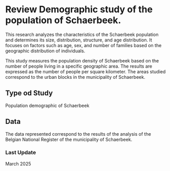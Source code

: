 # Review Demographic study of the population of Schaerbeek.
This research analyzes the characteristics of the Schaerbeek population and determines its size, distribution, structure, and age distribution.
It focuses on factors such as age, sex, and number of families based on the geographic distribution of individuals.

This study measures the population density of Schaerbeek based on the number of people living in a specific geographic area. The results are expressed as the number of people per square kilometer. The areas studied correspond to the urban blocks in the municipality of Schaerbeek.

## Type od Study
Population demographic of Schaerbeek

## Data
The data represented correspond to the results of the analysis of the Belgian National Register of the municipality of Schaerbeek.

### Last Update
March 2025
